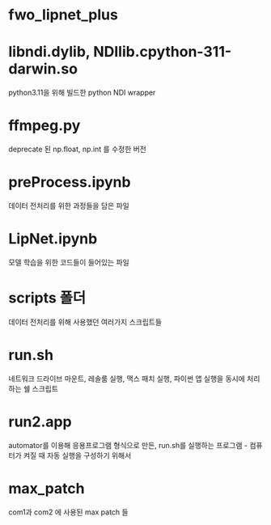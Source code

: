 # fwo_lipnet_plus


# libndi.dylib, NDIlib.cpython-311-darwin.so
python3.11을 위해 빌드한 python NDI wrapper

# ffmpeg.py
deprecate 된 np.float, np.int 를 수정한 버전

# preProcess.ipynb
데이터 전처리를 위한 과정들을 담은 파일

# LipNet.ipynb
모델 학습을 위한 코드들이 들어있는 파일

# scripts 폴더
데이터 전처리를 위해 사용했던 여러가지 스크립트들

# run.sh
네트워크 드라이브 마운트, 레솔룸 실행, 맥스 패치 실행, 파이썬 앱 실행을 동시에 처리하는 쉘 스크립트

# run2.app
automator를 이용해 응용프로그램 형식으로 만든, run.sh를 실행하는 프로그램 - 컴퓨터가 켜질 때 자동 실행을 구성하기 위해서

# max_patch
com1과 com2 에 사용된 max patch 들